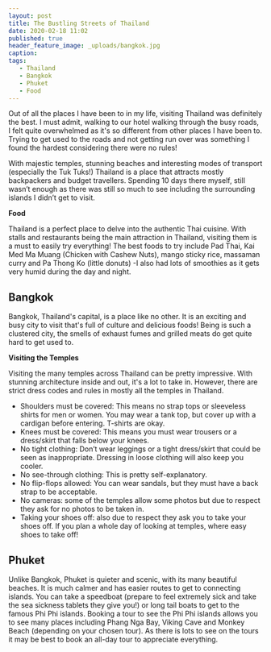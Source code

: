 ```yaml
---
layout: post
title: The Bustling Streets of Thailand
date: 2020-02-18 11:02
published: true
header_feature_image: _uploads/bangkok.jpg
caption:
tags:
   - Thailand
   - Bangkok
   - Phuket
   - Food
---
```

Out of all the places I have been to in my life, visiting Thailand was definitely the best. I must admit, walking to our hotel walking through the busy roads, I felt quite overwhelmed as it's so different from other places I have been to. Trying to get used to the roads and not getting run over was something I found the hardest considering there were no rules!

With majestic temples, stunning beaches and interesting modes of transport (especially the Tuk Tuks!) Thailand is a place that attracts mostly backpackers and budget travellers. Spending 10 days there myself, still wasn’t enough as there was still so much to see including the surrounding islands I didn’t get to visit.

**Food**

Thailand is a perfect place to delve into the authentic Thai cuisine. With stalls and restaurants being the main attraction in Thailand, visiting them is a must to easily try everything! The best foods to try include Pad Thai, Kai Med Ma Muang (Chicken with Cashew Nuts), mango sticky rice, massaman curry and Pa Thong Ko (little donuts) -I also had lots of smoothies as it gets very humid during the day and night.

## Bangkok

Bangkok, Thailand's capital, is a place like no other. It is an exciting and busy city to visit that's full of culture and delicious foods! Being is such a clustered city, the smells of exhaust fumes and grilled meats do get quite hard to get used to.

**Visiting the Temples**

Visiting the many temples across Thailand can be pretty impressive. With stunning architecture inside and out, it's a lot to take in. However, there are strict dress codes and rules in mostly all the temples in Thailand.

- Shoulders must be covered: This means no strap tops or sleeveless shirts for men or women. You may wear a tank top, but cover up with a cardigan before entering. T-shirts are okay.
- Knees must be covered: This means you must wear trousers or a dress/skirt that falls below your knees.
- No tight clothing: Don’t wear leggings or a tight dress/skirt that could be seen as inappropriate. Dressing in loose clothing will also keep you cooler.
- No see-through clothing: This is pretty self-explanatory.
- No flip-flops allowed: You can wear sandals, but they must have a back strap to be acceptable.
- No cameras: some of the temples allow some photos but due to respect they ask for no photos to be taken in.
- Taking your shoes off: also due to respect they ask you to take your shoes off. If you plan a whole day of looking at temples, where easy shoes to take off!

## Phuket

Unlike Bangkok, Phuket is quieter and scenic, with its many beautiful beaches. It is much calmer and has easier routes to get to connecting islands. You can take a speedboat (prepare to feel extremely sick and take the sea sickness tablets they give you!) or long tail boats to get to the famous Phi Phi islands. Booking a tour to see the Phi Phi islands allows you to see many places including Phang Nga Bay, Viking Cave and Monkey Beach (depending on your chosen tour). As there is lots to see on the tours it may be best to book an all-day tour to appreciate everything.
